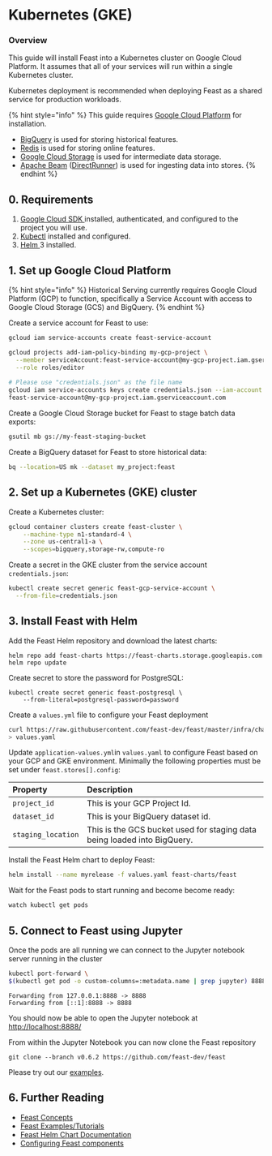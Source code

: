 # Kubernetes \(GKE\)

### Overview <a id="m_5245424069798496115gmail-overview-1"></a>

This guide will install Feast into a Kubernetes cluster on Google Cloud Platform. It assumes that all of your services will run within a single Kubernetes cluster. 

Kubernetes deployment is recommended when deploying Feast as a shared service for production workloads.

{% hint style="info" %}
This guide requires [Google Cloud Platform](https://cloud.google.com/) for installation.

* [BigQuery](https://cloud.google.com/bigquery/) is used for storing historical features.
* [Redis](https://redis.io/) is used for storing online features.
* [Google Cloud Storage](https://cloud.google.com/storage/) is used for intermediate data storage.
* [Apache Beam](https://beam.apache.org/) \([DirectRunner](https://beam.apache.org/documentation/runners/direct/)\) is used for ingesting data into stores.
{% endhint %}

## 0. Requirements

1. [Google Cloud SDK ](https://cloud.google.com/sdk/install)installed, authenticated, and configured to the project you will use.
2. [Kubectl](https://kubernetes.io/docs/tasks/tools/install-kubectl/) installed and configured.
3. [Helm ](https://helm.sh/)3 installed.

## 1. Set up Google Cloud Platform

{% hint style="info" %}
Historical Serving currently requires Google Cloud Platform \(GCP\) to function, specifically a Service Account with access to Google Cloud Storage \(GCS\) and BigQuery. 
{% endhint %}

Create a service account for Feast to use:

```bash
gcloud iam service-accounts create feast-service-account

gcloud projects add-iam-policy-binding my-gcp-project \
  --member serviceAccount:feast-service-account@my-gcp-project.iam.gserviceaccount.com \
  --role roles/editor
  
# Please use "credentials.json" as the file name
gcloud iam service-accounts keys create credentials.json --iam-account \
feast-service-account@my-gcp-project.iam.gserviceaccount.com
```

Create a Google Cloud Storage bucket for Feast to stage batch data exports:

```bash
gsutil mb gs://my-feast-staging-bucket
```

Create a BigQuery dataset for Feast to store historical data:

```bash
bq --location=US mk --dataset my_project:feast
```

## 2. Set up a Kubernetes \(GKE\) cluster

Create a Kubernetes cluster:

```bash
gcloud container clusters create feast-cluster \
    --machine-type n1-standard-4 \
    --zone us-central1-a \
    --scopes=bigquery,storage-rw,compute-ro
```

Create a secret in the GKE cluster from the service account `credentials.json`:

```bash
kubectl create secret generic feast-gcp-service-account \
  --from-file=credentials.json
```

## 3. Install Feast with Helm

Add the Feast Helm repository and download the latest charts:

```text
helm repo add feast-charts https://feast-charts.storage.googleapis.com
helm repo update
```

Create secret to store the password for PostgreSQL:

```text
kubectl create secret generic feast-postgresql \
    --from-literal=postgresql-password=password
```

Create a `values.yml` file to configure your Feast deployment

```bash
curl https://raw.githubusercontent.com/feast-dev/feast/master/infra/charts/feast/values-batch-serving.yaml \
> values.yaml
```

Update `application-values.yml`in `values.yaml` to configure Feast based on your GCP and GKE environment. Minimally the following properties must be set under `feast.stores[].config`:

| Property | Description |
| :--- | :--- |
| `project_id` | This is your GCP Project Id. |
| `dataset_id` | This is your BigQuery dataset id.  |
| `staging_location` | This is the GCS bucket used for staging data being loaded into BigQuery. |

Install the Feast Helm chart to deploy Feast:

```bash
helm install --name myrelease -f values.yaml feast-charts/feast
```

Wait for the Feast pods to start running and become become ready:

```bash
watch kubectl get pods
```

## 5. Connect to Feast using Jupyter

Once the pods are all running we can connect to the Jupyter notebook server running in the cluster

```bash
kubectl port-forward \
$(kubectl get pod -o custom-columns=:metadata.name | grep jupyter) 8888:8888
```

```text
Forwarding from 127.0.0.1:8888 -> 8888
Forwarding from [::1]:8888 -> 8888
```

You should now be able to open the Jupyter notebook at [http://localhost:8888/](http://localhost:8888/)

From within the Jupyter Notebook you can now clone the Feast repository

```text
git clone --branch v0.6.2 https://github.com/feast-dev/feast 
```

Please try out our [examples](https://github.com/feast-dev/feast/blob/master/examples/).

## 6. Further Reading

* [Feast Concepts](../../user-guide/overview.md)
* [Feast Examples/Tutorials](https://github.com/feast-dev/feast/tree/master/examples)
* [Feast Helm Chart Documentation](https://github.com/feast-dev/feast/blob/master/infra/charts/feast/README.md)
* [Configuring Feast components](../../reference/configuration-reference.md)



